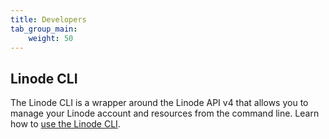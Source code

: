 ```yaml
---
title: Developers
tab_group_main:
    weight: 50
---
```

## Linode CLI

The Linode CLI is a wrapper around the Linode API v4 that allows you to manage your Linode account and resources from the command line. Learn how to [use the Linode CLI](/docs/platform/api/linode-cli/).
